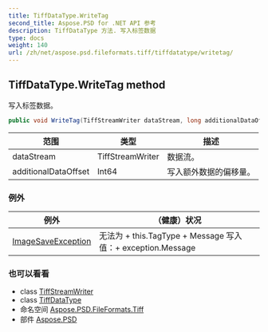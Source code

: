 ```yaml
---
title: TiffDataType.WriteTag
second_title: Aspose.PSD for .NET API 参考
description: TiffDataType 方法. 写入标签数据
type: docs
weight: 140
url: /zh/net/aspose.psd.fileformats.tiff/tiffdatatype/writetag/
---
```

## TiffDataType.WriteTag method

写入标签数据。

```csharp
public void WriteTag(TiffStreamWriter dataStream, long additionalDataOffset)
```

| 范围 | 类型 | 描述 |
| --- | --- | --- |
| dataStream | TiffStreamWriter | 数据流。 |
| additionalDataOffset | Int64 | 写入额外数据的偏移量。 |

### 例外

| 例外 | （健康）状况 |
| --- | --- |
| [ImageSaveException](../../../aspose.psd.coreexceptions/imagesaveexception/) | 无法为 + this.TagType + Message 写入值：+ exception.Message |

### 也可以看看

* class [TiffStreamWriter](../../../aspose.psd.fileformats.tiff.filemanagement/tiffstreamwriter/)
* class [TiffDataType](../)
* 命名空间 [Aspose.PSD.FileFormats.Tiff](../../tiffdatatype/)
* 部件 [Aspose.PSD](../../../)


